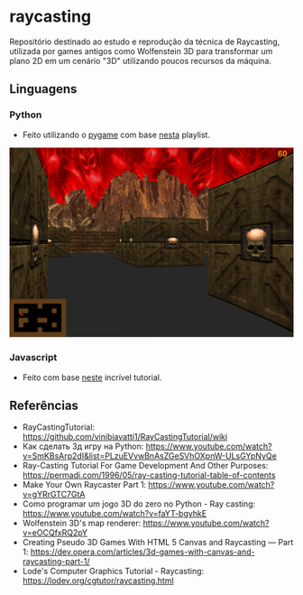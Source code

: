 # raycasting

Repositório destinado ao estudo e reprodução da técnica de Raycasting, utilizada por games antigos como Wolfenstein 3D para transformar um plano 2D em um cenário "3D" utilizando poucos recursos da máquina.

## Linguagens

### Python
 - Feito utilizando o [pygame](https://www.pygame.org/wiki/about) com base [nesta](https://www.youtube.com/watch?v=SmKBsArp2dI&list=PLzuEVvwBnAsZGeSVhOXpnW-ULsGYpNyQe) playlist.

![screenshot 01](/screenshots/pygame_print.png)

### Javascript
- Feito com base [neste](https://github.com/vinibiavatti1/RayCastingTutorial/wiki) incrível tutorial.

## Referências
- RayCastingTutorial: https://github.com/vinibiavatti1/RayCastingTutorial/wiki
- Как сделать 3д игру на Python: https://www.youtube.com/watch?v=SmKBsArp2dI&list=PLzuEVvwBnAsZGeSVhOXpnW-ULsGYpNyQe
- Ray-Casting Tutorial For Game Development And Other Purposes: https://permadi.com/1996/05/ray-casting-tutorial-table-of-contents
- Make Your Own Raycaster Part 1: https://www.youtube.com/watch?v=gYRrGTC7GtA
- Como programar um jogo 3D do zero no Python - Ray casting: https://www.youtube.com/watch?v=faYT-bgyhkE
- Wolfenstein 3D's map renderer: https://www.youtube.com/watch?v=eOCQfxRQ2pY
- Creating Pseudo 3D Games With HTML 5 Canvas and Raycasting — Part 1: https://dev.opera.com/articles/3d-games-with-canvas-and-raycasting-part-1/
- Lode's Computer Graphics Tutorial - Raycasting: https://lodev.org/cgtutor/raycasting.html
